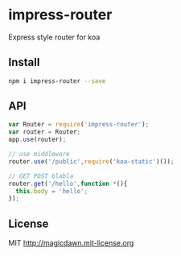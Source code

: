 # impress-router
Express style router for koa

## Install
```sh
npm i impress-router --save
```

## API

```js
var Router = require('impress-router');
var router = Router;
app.use(router);

// use middleware
router.use('/public',require('koa-static')());

// GET POST blabla
router.get('/hello',function *(){
  this.body = 'hello';
});
```

## License
MIT http://magicdawn.mit-license.org